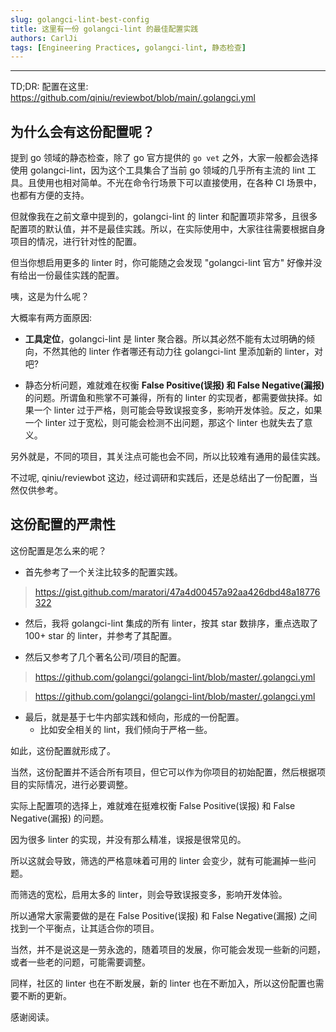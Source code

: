 ```yaml
---
slug: golangci-lint-best-config
title: 这里有一份 golangci-lint 的最佳配置实践
authors: CarlJi
tags: [Engineering Practices, golangci-lint, 静态检查]
---
```


---

TD;DR: 配置在这里: https://github.com/qiniu/reviewbot/blob/main/.golangci.yml

## 为什么会有这份配置呢？

提到 go 领域的静态检查，除了 go 官方提供的 `go vet` 之外，大家一般都会选择使用 golangci-lint，因为这个工具集合了当前 go 领域的几乎所有主流的 lint 工具。且使用也相对简单。不光在命令行场景下可以直接使用，在各种 CI 场景中，也都有方便的支持。

但就像我在之前文章中提到的，golangci-lint 的 linter 和配置项非常多，且很多配置项的默认值，并不是最佳实践。所以，在实际使用中，大家往往需要根据自身项目的情况，进行针对性的配置。

但当你想启用更多的 linter 时，你可能随之会发现 "golangci-lint 官方" 好像并没有给出一份最佳实践的配置。

咦，这是为什么呢？

大概率有两方面原因:

- **工具定位**，golangci-lint 是 linter 聚合器。所以其必然不能有太过明确的倾向，不然其他的 linter 作者哪还有动力往 golangci-lint 里添加新的 linter，对吧?

- 静态分析问题，难就难在权衡 **False Positive(误报) 和 False Negative(漏报)** 的问题。所谓鱼和熊掌不可兼得，所有的 linter 的实现者，都需要做抉择。如果一个 linter 过于严格，则可能会导致误报变多，影响开发体验。反之，如果一个 linter 过于宽松，则可能会检测不出问题，那这个 linter 也就失去了意义。

另外就是，不同的项目，其关注点可能也会不同，所以比较难有通用的最佳实践。

不过呢, qiniu/reviewbot 这边，经过调研和实践后，还是总结出了一份配置，当然仅供参考。

## 这份配置的严肃性

这份配置是怎么来的呢？

- 首先参考了一个关注比较多的配置实践。

> https://gist.github.com/maratori/47a4d00457a92aa426dbd48a18776322

- 然后，我将 golangci-lint 集成的所有 linter，按其 star 数排序，重点选取了 100+ star 的 linter，并参考了其配置。

- 然后又参考了几个著名公司/项目的配置。

> https://github.com/golangci/golangci-lint/blob/master/.golangci.yml

> https://github.com/golangci/golangci-lint/blob/master/.golangci.yml

- 最后，就是基于七牛内部实践和倾向，形成的一份配置。
  - 比如安全相关的 lint，我们倾向于严格一些。

如此，这份配置就形成了。

当然，这份配置并不适合所有项目，但它可以作为你项目的初始配置，然后根据项目的实际情况，进行必要调整。

实际上配置项的选择上，难就难在挺难权衡 False Positive(误报) 和 False Negative(漏报) 的问题。

因为很多 linter 的实现，并没有那么精准，误报是很常见的。

所以这就会导致，筛选的严格意味着可用的 linter 会变少，就有可能漏掉一些问题。

而筛选的宽松，启用太多的 linter，则会导致误报变多，影响开发体验。

所以通常大家需要做的是在 False Positive(误报) 和 False Negative(漏报) 之间找到一个平衡点，让其适合你的项目。

当然，并不是说这是一劳永逸的，随着项目的发展，你可能会发现一些新的问题，或者一些老的问题，可能需要调整。

同样，社区的 linter 也在不断发展，新的 linter 也在不断加入，所以这份配置也需要不断的更新。

感谢阅读。
